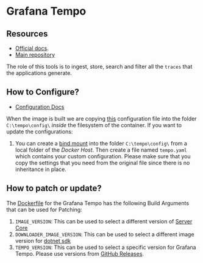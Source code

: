 # Grafana Tempo

## Resources

- [Official docs](https://grafana.com/docs/tempo/latest/).
- [Main repository](https://github.com/grafana/tempo)

The role of this tools is to ingest, store, search and filter all the `traces` that the applications generate.

## How to Configure?

- [Configuration Docs](https://grafana.com/docs/tempo/latest/configuration/)

When the image is built we are copying [this](./config/tempo.yaml) configuration file into the folder `C:\tempo\config\` _inside_ the filesystem of the container.
If you want to update the configurations:

1. You can create a [bind mount](https://docs.docker.com/engine/storage/bind-mounts/) into the folder `C:\tempo\config\` from a local folder of the _Docker Host_. Then create a file named `tempo.yaml` which contains your custom configuration. Please make sure that you copy the settings that you need from the original file since there is no inheritance in place.

## How to patch or update?

The [Dockerfile](./Dockerfile) for the Grafana Tempo has the following Build Arguments that can be used for Patching:

1. `IMAGE_VERSION`: This can be used to select a different version of [Server Core](https://mcr.microsoft.com/artifact/mar/windows/servercore/tags)
1. `DOWNLOADER_IMAGE_VERSION`: This can be used to select a different image version for [dotnet sdk](https://mcr.microsoft.com/artifact/mar/dotnet/sdk)
1. `TEMPO_VERSION`: This can be used to select a specific version for Grafana Tempo. Please use versions from [GitHub Releases](https://github.com/grafana/tempo/releases).
